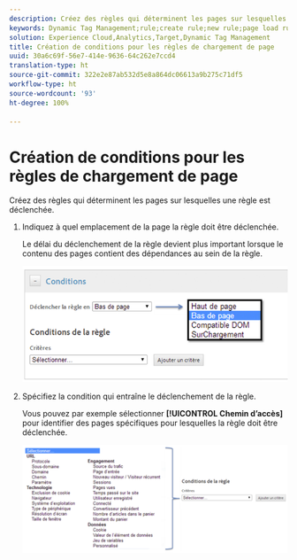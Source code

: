 ```yaml
---
description: Créez des règles qui déterminent les pages sur lesquelles une règle est déclenchée.
keywords: Dynamic Tag Management;rule;create rule;new rule;page load rule
solution: Experience Cloud,Analytics,Target,Dynamic Tag Management
title: Création de conditions pour les règles de chargement de page
uuid: 30a6c69f-56e7-414e-9636-64c262e7ccd4
translation-type: ht
source-git-commit: 322e2e87ab532d5e8a864dc06613a9b275c71df5
workflow-type: ht
source-wordcount: '93'
ht-degree: 100%

---
```



# Création de conditions pour les règles de chargement de page

Créez des règles qui déterminent les pages sur lesquelles une règle est déclenchée.

1. Indiquez à quel emplacement de la page la règle doit être déclenchée.

   Le délai du déclenchement de la règle devient plus important lorsque le contenu des pages contient des dépendances au sein de la règle.

   ![](assets/conditions-page-load-rules1.png)

1. Spécifiez la condition qui entraîne le déclenchement de la règle.

   Vous pouvez par exemple sélectionner **[!UICONTROL Chemin d’accès]** pour identifier des pages spécifiques pour lesquelles la règle doit être déclenchée.

   ![](assets/conditions-page-load-rules2.png)

